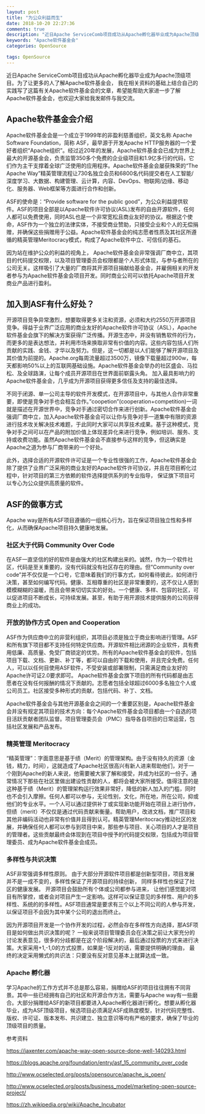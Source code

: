```yaml
---
layout: post
title: "为公众利益而生"
date: 2018-10-20 22:27:36
comments: true
description: "近日Apache ServiceComb项目成功从Apache孵化器毕业成为Apache顶级项目。为了让更多的人了解Apache软件基金会，我在相关资料的基础上结合自己的实践写了这篇有关Apache软件基金会的文章，希望能帮助大家进一步了解Apache软件基金会，也欢迎大家给我发邮件与我交流。"
keywords: "Apache软件基金会"
categories: OpenSource

tags: OpenSource
---
```


近日Apache ServiceComb项目成功从Apache孵化器毕业成为Apache顶级项目。为了让更多的人了解Apache软件基金会， 我在相关资料的基础上结合自己的实践写了这篇有关Apache软件基金会的文章，希望能帮助大家进一步了解Apache软件基金会，也欢迎大家给我发邮件与我交流。

## Apache软件基金会介绍

Apache软件基金会是一个成立于1999年的非盈利慈善组织，英文名称 Apache Software Foundation，简称 ASF，最早源于开发Apache HTTP服务器的一个爱好者组织“Apache组织”。经过近20年的发展，Apache软件基金会已成为世界上最大的开源基金会，负责监管350多个免费的企业级项目和1.9亿多行的代码，它们作为主干支撑着全球广泛使用的应用程序。Apache软件基金会屡获殊荣的“The Apache Way”精英管理流程让730名独立会员和6800名代码提交者在人工智能/深度学习、大数据、构建管理、云计算，内容、DevOps、物联网/边缘、移动化、服务器、Web框架等方面进行合作和创新。

ASF的使命是：“Provide software for the public good”，为公众利益提供软件。ASF的项目全部是以Apache软件许可协议(ASL)发布的自由开源软件，任何人都可以免费使用，同时ASL也是一个非常宽松且商业友好的协议。根据这个使命，ASF作为一个独立的法律实体，不接受商业赞助，只接受企业和个人的无偿捐赠，并确保这些捐赠用于公益。Apache软件基金会的纯志愿者性质及其社区所遵循的精英管理Meritocracy模式，构成了Apache软件中立、可信任的基石。

因为站在维护公众的利益的视角上， Apache软件基金会非常强调厂商中立，其项目的代码提交权限，以及项目管理委员会权限都是个人形式体现，与参与者所在的公司无关。这样吸引了大量的厂商将其开源项目捐献给基金会，并雇佣相关的开发者参与为Apache软件基金会项目开发。同时商业公司可以依托Apache项目开发商业产品进行盈利。

## 加入到ASF有什么好处？

开源项目竞争异常激烈，想要取得更多关注和资源，必须和大约2550万开源项目竞争。得益于业界广泛应用的商业友好的Apache软件许可协议（ASL），Apache软件基金会旗下的解决方案获得广泛传播。开源生态中，并没有销售软件的行为，而更多的是表达想法，并利用市场来换取非常有价值的内容。这些内容包括人们所贡献的实践、金钱、才华以及努力。但是，这一切都是以人们能够了解开源项目及其价值为前提的。Apache.org每周流量超过3500万，镜像下载量超过900w，每天都影响50%以上的互联网基础设施。Apache软件基金会举办的社区盛会、马拉松、及全球路演，让每个成员开源项目在世界面前崭露头角。 加入最具影响力的Apache软件基金会，几乎成为开源项目获得更多信任及支持的最佳选择。

不同于闭源、单一公司主导的软件开发模式，在开源项目中，与其他人合作非常重要，即使是竞争对手也会相互合作。”coopetion”(cooperation+competition)一词就是描述在开源世界中，竞争对手通过密切合作来进行创新。Apache软件基金会强调厂商中立，加入Apache软件基金会可以让你与竞争对手一道集中有限的资源进行技术攻关解决技术难题，于此同时大家可以共享技术成果。基于这种模式，竞争对手之间可以在产品的附加价值上体现差异化来进行竞争，例如培训、服务、支持或收费功能。虽然Apache软件基金会不直接参与这样的竞争，但这确实是Apache之道为参与厂商带来的一个好处。

此外，选择合适的开源软件许可证是一个专业性很强的工作，Apache软件基金会除了提供了业界广泛采用的商业友好的Apache软件许可协议，并且在项目孵化过程中，针对项目的第三方依赖的软件选择提供系列的专业指导， 保证旗下项目可以专心为公众提供高质量的软件。

## ASF的做事方式

Apache way是所有ASF项目遵循的一组核心行为，旨在保证项目独立性和多样化，从而确保Apache项目持久健康地发展。

### 社区大于代码 Community Over Code

在ASF一直坚信的好的软件是由强大的社区构建出来的。诚然，作为一个软件社区，代码是至关重要的，没有代码就没有社区存在的理由。但”Community over code”并不仅仅是一个口号，它意味着我们的行事方式，如何看待彼此，如何进行决策，甚至如何编写代码。健康、互相尊重的社区是非常重要的，这不仅让人感到模模糊糊的温暖，而且会带来切切实实的好处。一个健康、多样、包容的社区，可以促进项目不断成长，可持续发展。甚至，有助于用开源技术提供服务的公司获得商业上的成功。

### 开放的协作方式 Open and Cooperation

ASF作为供应商中立的非营利组织，其项目必须是独立于商业影响进行管理。ASF和所有旗下项目都不支持任何特定供应商。开源软件相比闭源的企业软件，具有费用低廉、高质量、免受厂商锁定的优势。所有的Apache软件基金会的软件，包括项目下载、文档、更新、补丁等，都可以自由的下载和使用，并且完全免费。任何人，可以以任何目使用ASF软件，不受安装或部署限制，只需满足商业友好的Apache许可证2.0要求即可。 Apache软件基金会旗下项目的所有代码都是由志愿者在没有任何报酬的情况下贡献的。志愿者包括全球超过6000多名独立个人或公司员工。社区接受多种形式的贡献，包括代码、补丁、文档。

Apache软件基金会与其他开源基金会之间的一个重要区别是，Apache软件基金会并没有规定其项目的技术方向：每个Apache软件基金会项目都由一个自选的项目活跃贡献者团队监督。项目管理委员会（PMC）指导各自项目的日常运营，包括社区发展和产品发布。

### 精英管理 Meritocracy

“精英管理”：字面意思是基于绩（Merit）的管理架构。由于没有持久的资源（金钱，精力，时间），这就造成了Apache社区很高兴有新人进来帮助他们，对于一个刚到Apache的新人来说，他需要被大家了解和接受，并成为社区的一份子。通常情况下那些在社区里做出建设性贡献的人，都将会被大家所接受。值得注意的是这种基于绩（Merit）的管理架构运行效果非常好，降低的新人加入的门槛，同时也不会引入摩擦。任何人都可以参与，无论性别，文化，所在地，所在公司，抑或他们的专业水平。一个人可以通过提供补丁或实现新功能开始在项目上进行协作，但绩（merit）不仅仅是通过代码贡献来衡量。帮助用户，改进文档，推广项目和其他非编码活动也非常有价值并且得到认可。精英管理Meritocracy推动社区的发展，并确保任何人都可以参与到项目中来，那些参与项目、关心项目的人才是项目的管理者。这些贡献最终会体现到在项目中授予的代码提交权限，包括成为项目管理委员、成为Apache软件基金会成员。

### 多样性与共识决策

ASF非常强调多样性原则。 由于大部分开源软件项目都是创新型项目，项目发展并不是一成不变的，多样性保证了开源项目的持续创新， 同样多样性也保证了社区的健康发展。 开源项目会鼓励所有个体或公司都参与进来， 让他们感觉能对项目有所掌控，或者会对项目产生一定影响。这样可以保证意见的多样性、用户的多样性、系统的的多样性。ASF项目通常是要求有三个以上不同公司的人参与开发，以保证项目不会因为其中某个公司的退出而终止。

因为开源项目开发是一个协作开发的过程，必然会存在多样性方向选择，那ASF项目是如何做出共识决策的呢？ 一般来说项目管理委员会在决策之前让大家充分的讨论发表意见，很多的分歧都是在这个阶段解决的，最后通过投票的方式来进行决策。大家采用+1,-1,0的方式投票，如果是-1反对的话，需要提供明确的理由， 最终的决定采用懒式的共识法：只要没有反对意见基本上就算达成一致。

### Apache 孵化器

学习Apache的工作方式并不总是那么容易，捐赠给ASF的项目往往拥有不同背景。其中一些已经拥有自己的社区和开源合作方法，需要与Apache way有一些磨合。大部分捐赠给ASF的新项目都要进入Apache孵化器进行孵化。想要从孵化器毕业，成为ASF顶级项目，候选项目必须满足ASF成熟度模型，针对代码完整性、版权、许可证、版本发布、共识建立、独立意识等均有严格的要求，确保了毕业的顶级项目的质量。

参考资料

<https://jaxenter.com/apache-way-open-source-done-well-140293.html>

<https://blogs.apache.org/foundation/entry/asf_15_community_over_code>

<http://www.ocselected.org/posts/opensource/apache_is_open/>

<http://www.ocselected.org/posts/business_model/marketing-open-source-project/>

<https://zh.wikipedia.org/wiki/Apache_Incubator>
